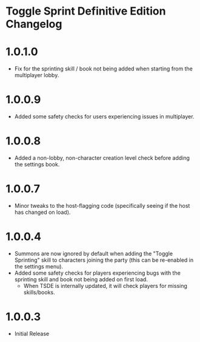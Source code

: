 Toggle Sprint Definitive Edition Changelog
=======
# 1.0.1.0
* Fix for the sprinting skill / book not being added when starting from the multiplayer lobby.

# 1.0.0.9
* Added some safety checks for users experiencing issues in multiplayer.

# 1.0.0.8
* Added a non-lobby, non-character creation level check before adding the settings book.

# 1.0.0.7
* Minor tweaks to the host-flagging code (specifically seeing if the host has changed on load).

# 1.0.0.4
* Summons are now ignored by default when adding the "Toggle Sprinting" skill to characters joining the party (this can be re-enabled in the settings menu).
* Added some safety checks for players experiencing bugs with the sprinting skill and book not being added on first load.
	* When TSDE is internally updated, it will check players for missing skills/books. 

# 1.0.0.3
* Initial Release